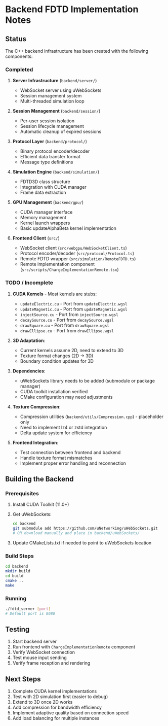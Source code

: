 # Backend FDTD Implementation Notes

## Status

The C++ backend infrastructure has been created with the following components:

### Completed

1. **Server Infrastructure** (`backend/server/`)
   - WebSocket server using uWebSockets
   - Session management system
   - Multi-threaded simulation loop

2. **Session Management** (`backend/session/`)
   - Per-user session isolation
   - Session lifecycle management
   - Automatic cleanup of expired sessions

3. **Protocol Layer** (`backend/protocol/`)
   - Binary protocol encoder/decoder
   - Efficient data transfer format
   - Message type definitions

4. **Simulation Engine** (`backend/simulation/`)
   - FDTD3D class structure
   - Integration with CUDA manager
   - Frame data extraction

5. **GPU Management** (`backend/gpu/`)
   - CUDA manager interface
   - Memory management
   - Kernel launch wrappers
   - Basic updateAlphaBeta kernel implementation

6. **Frontend Client** (`src/`)
   - WebSocket client (`src/webgpu/WebSocketClient.ts`)
   - Protocol encoder/decoder (`src/protocol/Protocol.ts`)
   - Remote FDTD wrapper (`src/simulation/RemoteFDTD.ts`)
   - Remote implementation component (`src/scripts/ChargeImplementationRemote.tsx`)

### TODO / Incomplete

1. **CUDA Kernels** - Most kernels are stubs:
   - `updateElectric.cu` - Port from `updateElectric.wgsl`
   - `updateMagnetic.cu` - Port from `updateMagnetic.wgsl`
   - `injectSource.cu` - Port from `injectSource.wgsl`
   - `decaySource.cu` - Port from `decaySource.wgsl`
   - `drawSquare.cu` - Port from `drawSquare.wgsl`
   - `drawEllipse.cu` - Port from `drawEllipse.wgsl`

2. **3D Adaptation**:
   - Current kernels assume 2D, need to extend to 3D
   - Texture format changes (2D → 3D)
   - Boundary condition updates for 3D

3. **Dependencies**:
   - uWebSockets library needs to be added (submodule or package manager)
   - CUDA toolkit installation verified
   - CMake configuration may need adjustments

4. **Texture Compression**:
   - Compression utilities (`backend/utils/Compression.cpp`) - placeholder only
   - Need to implement lz4 or zstd integration
   - Delta update system for efficiency

5. **Frontend Integration**:
   - Test connection between frontend and backend
   - Handle texture format mismatches
   - Implement proper error handling and reconnection

## Building the Backend

### Prerequisites

1. Install CUDA Toolkit (11.0+)
2. Get uWebSockets:
   ```bash
   cd backend
   git submodule add https://github.com/uNetworking/uWebSockets.git
   # OR download manually and place in backend/uWebSockets/
   ```

3. Update CMakeLists.txt if needed to point to uWebSockets location

### Build Steps

```bash
cd backend
mkdir build
cd build
cmake ..
make
```

### Running

```bash
./fdtd_server [port]
# Default port is 8080
```

## Testing

1. Start backend server
2. Run frontend with `ChargeImplementationRemote` component
3. Verify WebSocket connection
4. Test mouse input sending
5. Verify frame reception and rendering

## Next Steps

1. Complete CUDA kernel implementations
2. Test with 2D simulation first (easier to debug)
3. Extend to 3D once 2D works
4. Add compression for bandwidth efficiency
5. Implement adaptive quality based on connection speed
6. Add load balancing for multiple instances
